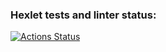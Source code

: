 ### Hexlet tests and linter status:
[![Actions Status](https://github.com/Egoreojan/sql-for-developers-project-136/actions/workflows/hexlet-check.yml/badge.svg)](https://github.com/Egoreojan/sql-for-developers-project-136/actions)